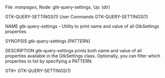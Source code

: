 File: *manpages*,  Node: gtk-query-settings,  Up: (dir)

GTK-QUERY-SETTINGS(1)            User Commands           GTK-QUERY-SETTINGS(1)



NAME
       gtk-query-settings - Utility to print name and value of all GtkSettings
       properties

SYNOPSIS
       gtk-query-settings [PATTERN]

DESCRIPTION
       gtk-query-settings prints both name and value of all properties
       available in the GtkSettings class. Optionally, you can filter which
       properties to list by specifying a PATTERN.



GTK+                                                     GTK-QUERY-SETTINGS(1)

